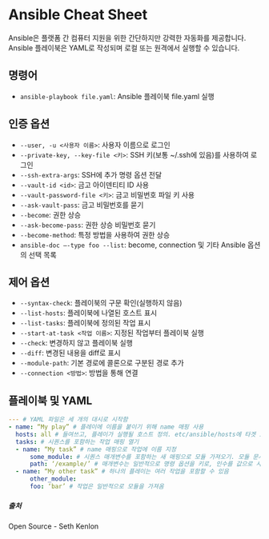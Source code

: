 # Ansible Cheat Sheet

Ansible은 플랫폼 간 컴퓨터 지원을 위한 간단하지만 강력한 자동화를 제공합니다. Ansible 플레이북은 YAML로 작성되며 로컬 또는 원격에서 실행할 수 있습니다.

## 명령어
- `ansible-playbook file.yaml`: Ansible 플레이북 file.yaml 실행

## 인증 옵션
- `--user, -u <사용자 이름>`: 사용자 이름으로 로그인
- `--private-key, --key-file <키>`: SSH 키(보통 ~/.ssh에 있음)를 사용하여 로그인
- `--ssh-extra-args`: SSH에 추가 명령 옵션 전달
- `--vault-id <id>`: 금고 아이덴티티 ID 사용
- `--vault-password-file <키>`: 금고 비밀번호 파일 키 사용
- `--ask-vault-pass`: 금고 비밀번호를 묻기
- `--become`: 권한 상승
- `--ask-become-pass`: 권한 상승 비밀번호 묻기
- `--become-method`: 특정 방법을 사용하여 권한 상승
- `ansible-doc –-type foo --list`: become, connection 및 기타 Ansible 옵션의 선택 목록

## 제어 옵션
- `--syntax-check`: 플레이북의 구문 확인(실행하지 않음)
- `--list-hosts`: 플레이북에 나열된 호스트 표시
- `--list-tasks`: 플레이북에 정의된 작업 표시
- `--start-at-task <작업 이름>`: 지정된 작업부터 플레이북 실행
- `--check`: 변경하지 않고 플레이북 실행
- `--diff`: 변경된 내용을 diff로 표시
- `--module-path`: 기본 경로에 콜론으로 구분된 경로 추가
- `--connection <방법>`: 방법을 통해 연결

## 플레이북 및 YAML
```yml
--- # YAML 파일은 세 개의 대시로 시작함
- name: “My play” # 플레이에 이름을 붙이기 위해 name 매핑 사용
  hosts: all # 들여쓰고, 플레이가 실행될 호스트 정의. etc/ansible/hosts에 타겟 호스트 나열
  tasks: # 시퀀스를 포함하는 작업 매핑 열기
  - name: “My task” # name 매핑으로 작업에 이름 지정
      some_module: # 시퀀스 매개변수를 포함하는 새 매핑으로 모듈 가져오기. 모듈 문서에서 필수 및 선택 매개변수 찾기.
      path: ‘/example/’ # 매개변수는 일반적으로 명령 옵션을 키로, 인수를 값으로 사용하는 매핑
  - name: “My other task” # 하나의 플레이는 여러 작업을 포함할 수 있음
      other_module:
      foo: ‘bar’ # 작업은 일반적으로 모듈을 가져옴
  ```

##### 출처 
Open Source - Seth Kenlon